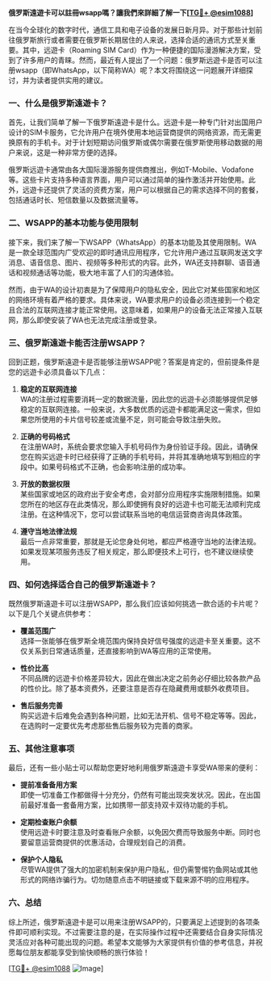 **俄罗斯遠遊卡可以註冊wsapp嗎？讓我們來詳細了解一下[[TG💪+ @esim1088](https://t.me/s/esim1088)]**

在当今全球化的数字时代，通信工具和电子设备的发展日新月异。对于那些计划前往俄罗斯旅行或者需要在俄罗斯长期居住的人来说，选择合适的通讯方式至关重要。其中，远遊卡（Roaming SIM Card）作为一种便捷的国际漫游解决方案，受到了许多用户的青睐。然而，最近有人提出了一个问题：俄罗斯远遊卡是否可以注册wsapp（即WhatsApp，以下简称WA）呢？本文将围绕这一问题展开详细探讨，并为读者提供实用的建议。

### 一、什么是俄罗斯遠遊卡？

首先，让我们简单了解一下俄罗斯遠遊卡是什么。远遊卡是一种专门针对出国用户设计的SIM卡服务，它允许用户在境外使用本地运营商提供的网络资源，而无需更换原有的手机卡。对于计划短期访问俄罗斯或偶尔需要在俄罗斯使用移动数据的用户来说，这是一种非常方便的选择。

俄罗斯远遊卡通常由各大国际漫游服务提供商推出，例如T-Mobile、Vodafone等。这些卡片支持多种语言界面，用户可以通过简单的操作激活并开始使用。此外，远遊卡还提供了灵活的资费方案，用户可以根据自己的需求选择不同的套餐，包括通话时长、短信数量以及数据流量等。

### 二、WSAPP的基本功能与使用限制

接下来，我们来了解一下WSAPP（WhatsApp）的基本功能及其使用限制。WA是一款全球范围内广受欢迎的即时通讯应用程序，它允许用户通过互联网发送文字消息、语音信息、图片、视频等多种形式的内容。此外，WA还支持群聊、语音通话和视频通话等功能，极大地丰富了人们的沟通体验。

然而，由于WA的设计初衷是为了保障用户的隐私安全，因此它对某些国家和地区的网络环境有着严格的要求。具体来说，WA要求用户的设备必须连接到一个稳定且合法的互联网连接才能正常使用。这意味着，如果用户的设备无法正常接入互联网，那么即使安装了WA也无法完成注册或登录。

### 三、俄罗斯遠遊卡能否注册WSAPP？

回到正题，俄罗斯遠遊卡是否能够注册WSAPP呢？答案是肯定的，但前提条件是您的远遊卡必须具备以下几点：

1. **稳定的互联网连接**  
   WA的注册过程需要消耗一定的数据流量，因此您的远遊卡必须能够提供足够稳定的互联网连接。一般来说，大多数优质的远遊卡都能满足这一需求，但如果您所使用的卡片信号较差或流量不足，则可能会导致注册失败。

2. **正确的号码格式**  
   在注册WA时，系统会要求您输入手机号码作为身份验证手段。因此，请确保您在购买远遊卡时已经获得了正确的手机号码，并将其准确地填写到相应的字段中。如果号码格式不正确，也会影响注册的成功率。

3. **开放的数据权限**  
   某些国家或地区的政府出于安全考虑，会对部分应用程序实施限制措施。如果您所在的地区存在此类情况，那么即使拥有良好的远遊卡也可能无法顺利完成注册。在这种情况下，您可以尝试联系当地的电信运营商咨询具体政策。

4. **遵守当地法律法规**  
   最后一点非常重要，那就是无论您身处何地，都应严格遵守当地的法律法规。如果发现某项服务违反了相关规定，那么即便技术上可行，也不建议继续使用。

### 四、如何选择适合自己的俄罗斯遠遊卡？

既然俄罗斯遠遊卡可以注册WSAPP，那么我们应该如何挑选一款合适的卡片呢？以下是几个关键点供参考：

- **覆盖范围广**  
  选择一张能够在俄罗斯全境范围内保持良好信号强度的远遊卡至关重要。这不仅关系到日常通话质量，还直接影响到WA等应用的正常使用。

- **性价比高**  
  不同品牌的远遊卡价格差异较大，因此在做出决定之前务必仔细比较各款产品的性价比。除了基本资费外，还要注意是否存在隐藏费用或额外收费项目。

- **售后服务完善**  
  购买远遊卡后难免会遇到各种问题，比如无法开机、信号不稳定等等。因此，在选购时一定要优先考虑那些售后服务较为完善的商家。

### 五、其他注意事项

最后，还有一些小贴士可以帮助您更好地利用俄罗斯遠遊卡享受WA带来的便利：

- **提前准备备用方案**  
  即使一切准备工作都做得十分充分，仍然有可能出现突发状况。因此，在出国前最好准备一套备用方案，比如携带一部支持双卡双待功能的手机。

- **定期检查账户余额**  
  使用远遊卡时要注意及时查看账户余额，以免因欠费而导致服务中断。同时也要留意运营商提供的优惠活动，合理规划自己的消费。

- **保护个人隐私**  
  尽管WA提供了强大的加密机制来保护用户隐私，但仍需警惕钓鱼网站或其他形式的网络诈骗行为。切勿随意点击不明链接或下载来源不明的应用程序。

### 六、总结

综上所述，俄罗斯遠遊卡是可以用来注册WSAPP的，只要满足上述提到的各项条件即可顺利实现。不过需要注意的是，在实际操作过程中还需要结合自身实际情况灵活应对各种可能出现的问题。希望本文能够为大家提供有价值的参考信息，并祝愿每位朋友都能享受到愉快顺畅的旅行体验！

[[TG💪+ @esim1088](https://t.me/s/esim1088) ![Image](https://i.postimg.cc/4NQfJmqS/Snipaste-2025-05-13-00-14-12.png)]